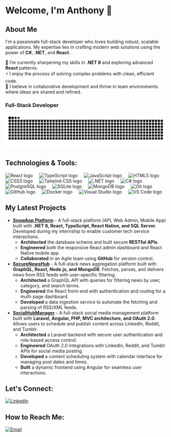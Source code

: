 # Welcome, I'm Anthony 👋

## About Me

I'm a passionate full-stack developer who loves building robust, scalable applications. My expertise lies in crafting modern web solutions using the power of **C#**, **.NET**, and **React**.

🌱 I’m currently sharpening my skills in **.NET 8** and exploring advanced **React** patterns.
</br>
⚡ I enjoy the process of solving complex problems with clean, efficient code.
</br>
🤝 I believe in collaborative development and thrive in team environments where ideas are shared and refined.
</br>

### Full-Stack Developer

<img src="snake.svg" alt="Snake animation" />

## Technologies & Tools:

<div align="left">
  <!-- Frontend -->
  <img src="https://skillicons.dev/icons?i=react" height="40" alt="React logo" />
  <img width="12" />
  <img src="https://skillicons.dev/icons?i=ts" height="40" alt="TypeScript logo" />
  <img width="12" />
  <img src="https://skillicons.dev/icons?i=js" height="40" alt="JavaScript logo" />
  <img width="12" />
  <img src="https://skillicons.dev/icons?i=html" height="40" alt="HTML5 logo" />
  <img width="12" />
  <img src="https://skillicons.dev/icons?i=css" height="40" alt="CSS3 logo" />
  <img width="12" />
  <img src="https://skillicons.dev/icons?i=tailwind" height="40" alt="Tailwind CSS logo" />
  <img width="12" />
  <!-- Backend -->
  <img src="https://skillicons.dev/icons?i=dotnet" height="40" alt=".NET logo" />
  <img width="12" />
  <img src="https://skillicons.dev/icons?i=cs" height="40" alt="C# logo" />
  <img width="12" />
  <img src="https://skillicons.dev/icons?i=postgres" height="40" alt="PostgreSQL logo" />
  <img width="12" />
  <img src="https://skillicons.dev/icons?i=sqlite" height="40" alt="SQLite logo" />
  <img width="12" />
  <img src="https://skillicons.dev/icons?i=mongodb" height="40" alt="MongoDB logo" />
  <img width="12" />
  <!-- Tools & Platforms -->
  <img src="https://skillicons.dev/icons?i=git" height="40" alt="Git logo" />
  <img width="12" />
  <img src="https://skillicons.dev/icons?i=github" height="40" alt="GitHub logo" />
  <img width="12" />
  <img src="https://skillicons.dev/icons?i=docker" height="40" alt="Docker logo" />
  <img width="12" />
  <img src="https://skillicons.dev/icons?i=visualstudio" height="40" alt="Visual Studio logo" />
  <img width="12" />
  <img src="https://skillicons.dev/icons?i=vscode" height="40" alt="VS Code logo" />
</div>

## My Latest Projects
- **[SnowApp Platform](https://github.com/EngrTonyDev/snowappmobile)** - A full-stack platform (API, Web Admin, Mobile App) built with **.NET 8, React, TypeScript, React Native, and SQL Server**. Developed during my internship to enable customer tech service interactions.
  - **Architected** the database schema and built secure **RESTful APIs**.
  - **Engineered** both the responsive React admin dashboard and React Native mobile app.
  - **Collaborated** in an Agile team using **GitHub** for version control.
- **[SecureNewsHub](https://github.com/EngrTonyDev/SecureNewsHub)** - A full-stack news aggregation platform built with **GraphQL, React, Node.js, and MongoDB**. Fetches, parses, and delivers news from RSS feeds with user-specific filtering.
  - **Architected** a GraphQL API with queries for filtering news by user, category, and search terms.
  - **Engineered** the React front-end with authentication and routing for a multi-page dashboard.
  - **Developed** a data ingestion service to automate the fetching and parsing of RSS/XML feeds.
- **[SocialHubManager](https://github.com/jamoreras/SocialHubManager)** - A full-stack social media management platform built with **Laravel, Angular, PHP, MVC architecture, and OAuth 2.0**. Allows users to schedule and publish content across LinkedIn, Reddit, and Tumblr.
  - **Architected** a Laravel backend with secure user authentication and role-based access control.
  - **Engineered** OAuth 2.0 integrations with LinkedIn, Reddit, and Tumblr APIs for social media posting.
  - **Developed** a content scheduling system with calendar interface for managing post dates and times.
  - **Built** a dynamic frontend using Angular for seamless user interactions.

## Let's Connect:
[![LinkedIn](https://img.shields.io/badge/LinkedIn-Connect%20With%20Me-0A66C2?style=for-the-badge&logo=linkedin&logoColor=white&labelColor=101010)](https://www.linkedin.com/in/anthony-lizano-ugalde-91a7a4224/)

## How to Reach Me:
[![Email](https://img.shields.io/badge/jalu--27@hotmail.com-Contact%20Me-D14836?style=for-the-badge&logo=gmail&logoColor=white&labelColor=101010)](mailto:jalu-27@hotmail.com)